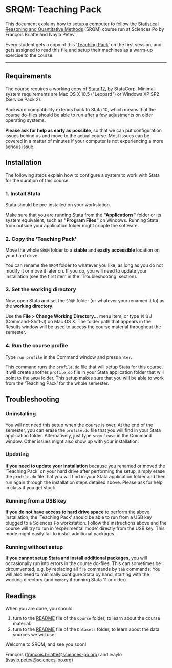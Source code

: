 # SRQM: Teaching Pack

This document explains how to setup a computer to follow the [Statistical Reasoning and Quantitative Methods](http://f.briatte.org/teaching/quanti/) (SRQM) course run at Sciences Po by François Briatte and Ivaylo Petev.

Every student gets a copy of this ‘[Teaching Pack](http://f.briatte.org/srqm/)’ on the first session, and gets assigned to read this file and setup their machines as a warm-up exercise to the course.

* * *

## Requirements

The course requires a working copy of [Stata 12](http://www.stata.com/), by StataCorp. Minimal system requirements are Mac OS X 10.5 ("Leopard") or Windows XP SP2 (Service Pack 2).

Backward compatibility extends back to Stata 10, which means that the course do-files should be able to run after a few adjustments on older operating systems.

**Please ask for help as early as possible**, so that we can put configuration issues behind us and move to the actual course. Most issues can be covered in a matter of minutes if your computer is not experiencing a more serious issue.

## Installation

The following steps explain how to configure a system to work with Stata for the duration of this course.

### 1. Install Stata

Stata should be pre-installed on your workstation.

Make sure that you are running Stata from the __"Applications"__ folder or its system equivalent, such as __"Program Files"__ on Windows. Running Stata from outside your application folder might cripple the software.

### 2. Copy the ‘Teaching Pack’

Move the whole `SRQM` folder to a **stable** and **easily accessible** location on your hard drive.

You can rename the `SRQM` folder to whatever you like, as long as you do not modify it or move it later on. If you do, you will need to update your installation (see the first item in the 'Troubleshooting' section).

### 3. Set the working directory

Now, open Stata and set the `SRQM` folder (or whatever your renamed it to) as the **working directory**.

Use the __File > Change Working Directory…__ menu item, or type &#8984;&#8679;J (Command-Shift-J) on Mac OS X. The folder path that appears in the Results window will be used to access the course material throughout the semester.

### 4. Run the course profile

Type `run profile` in the Command window and press `Enter`.

This command runs the `profile.do` file that will setup Stata for this course. It will create another `profile.do` file in your Stata application folder that will point to the `SRQM` folder. This setup makes sure that you will be able to work from the ‘Teaching Pack’ for the whole semester.

## Troubleshooting

### Uninstalling
You will not need this setup when the course is over. At the end of the semester, you can erase the `profile.do` file that you will find in your Stata application folder. Alternatively, just type `srqm leave` in the Command window. Other issues might also show up with your installation:

### Updating
**If you need to update your installation** because you renamed or moved the ‘Teaching Pack’ on your hard drive after performing the setup, simply erase the `profile.do` file that you will find in your Stata application folder and then run again through the installation steps detailed above. Please ask for help in class if you get stuck.

### Running from a USB key
**If you do not have access to hard drive space** to perform the above installation, the ‘Teaching Pack’ should be able to run from a USB key plugged to a Sciences Po workstation. Follow the instructions above and the course will try to run in 'experimental mode' directly from the USB key. This mode might easily fail to install additional packages.

### Running without setup
**If you cannot setup Stata and install additional packages**, you will occasionally run into errors in the course do-files. This can sometimes be circumvented, e.g. by replacing all `fre` commands by `tab` commands. You will also need to minimally configure Stata by hand, starting with the working directory (and `memory` if running Stata 11 or older).

## Readings

When you are done, you should:

1. turn to the [README](https://github.com/briatte/srqm/blob/master/Course/README.md) file of the `Course` folder, to learn about the course material.
2. turn to the [README](https://github.com/briatte/srqm/blob/master/Datasets/README.md) file of the `Datasets` folder, to learn about the data sources we will use.

Welcome to SRQM, and see you soon!

François (<francois.briatte@sciences-po.org>) and Ivaylo (<ivaylo.petev@sciences-po.org>)
